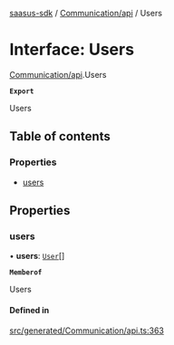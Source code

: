 [saasus-sdk](../README.md) / [Communication/api](../modules/Communication_api.md) / Users

# Interface: Users

[Communication/api](../modules/Communication_api.md).Users

**`Export`**

Users

## Table of contents

### Properties

- [users](Communication_api.Users.md#users)

## Properties

### users

• **users**: [`User`](Communication_api.User.md)[]

**`Memberof`**

Users

#### Defined in

[src/generated/Communication/api.ts:363](https://github.com/saasus-platform/saasus-sdk-javascript/blob/2c78b0a/src/generated/Communication/api.ts#L363)
